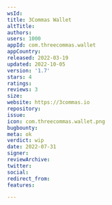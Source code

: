 ```yaml
---
wsId: 
title: 3Commas Wallet
altTitle: 
authors: 
users: 1000
appId: com.threecommas.wallet
appCountry: 
released: 2022-03-19
updated: 2022-10-05
version: '1.7'
stars: 4
ratings: 
reviews: 3
size: 
website: https://3commas.io
repository: 
issue: 
icon: com.threecommas.wallet.png
bugbounty: 
meta: ok
verdict: wip
date: 2022-07-31
signer: 
reviewArchive: 
twitter: 
social: 
redirect_from: 
features: 

---
```


